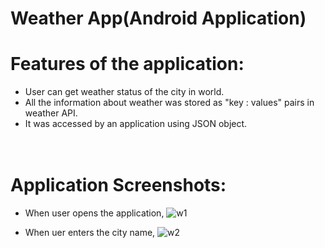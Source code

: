 # Weather App(Android Application)

# Features of the application:
* User can get weather status of the city in world.
* All the information about weather was stored as "key : values" pairs in weather API.
* It was accessed by an application using JSON object. <br/> <br/> <br/>


# Application Screenshots:
* When user opens the application,
![w1](https://user-images.githubusercontent.com/44563718/131644835-638e456d-dbe8-47a2-992f-51b212216885.PNG) <br/>



* When uer enters the city name,
![w2](https://user-images.githubusercontent.com/44563718/131645610-abffeb62-8d6b-4682-84a8-365bea9108f3.PNG)




